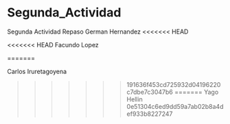 # Segunda_Actividad
Segunda Actividad Repaso
German Hernandez
<<<<<<< HEAD

<<<<<<< HEAD
Facundo Lopez

=======

Carlos Iruretagoyena
>>>>>>> 191636f453cd725932d04196220c7dbe7c3047b6
=======
Yago Hellin
>>>>>>> 0e51304c6ed9dd59a7ab02b8a4def933b8227247
